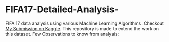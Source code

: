 # FIFA17-Detailed-Analysis-
FIFA 17 data analysis using various Machine Learning Algorithms. Checkout [My Submission on Kaggle](https://www.kaggle.com/rupavj/fifa-17-detailed-analysis/notebook).
This repository is made to extend the work on this dataset.
Few Observations to know from analysis:

